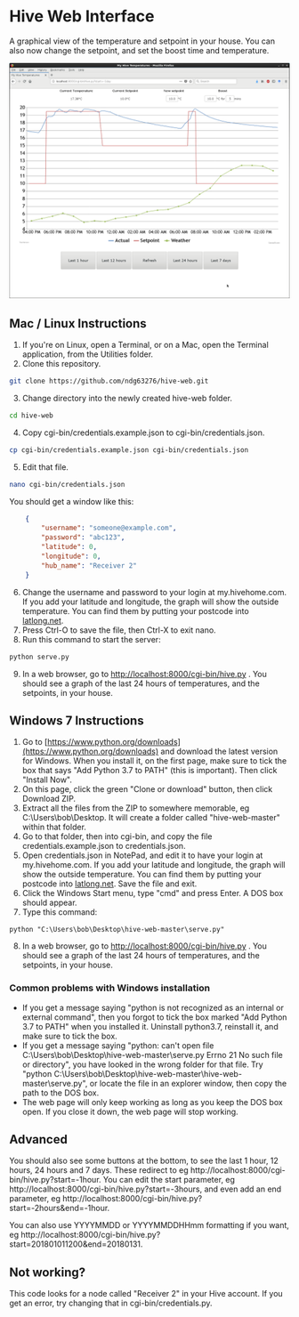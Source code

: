 # Hive Web Interface

A graphical view of the temperature and setpoint in your house. You can also now change the setpoint, and set the boost time and temperature.

![Screenshot](/Screenshot.png?raw=true)


## Mac / Linux Instructions
1. If you're on Linux, open a Terminal, or on a Mac, open the Terminal application, from the Utilities folder.
2. Clone this repository.
```bash
git clone https://github.com/ndg63276/hive-web.git
```
3. Change directory into the newly created hive-web folder.
```bash
cd hive-web
```
4. Copy cgi-bin/credentials.example.json to cgi-bin/credentials.json.
```bash
cp cgi-bin/credentials.example.json cgi-bin/credentials.json
```
5. Edit that file.
```bash
nano cgi-bin/credentials.json
```
You should get a window like this:
```json
    {
        "username": "someone@example.com",
        "password": "abc123",
        "latitude": 0,
        "longitude": 0,
        "hub_name": "Receiver 2"
    }
```
6. Change the username and password to your login at my.hivehome.com. If you add your latitude and longitude, the graph will show the outside temperature. You can find them by putting your postcode into [latlong.net](https://www.latlong.net/).
7. Press Ctrl-O to save the file, then Ctrl-X to exit nano.
8. Run this command to start the server:
```bash
python serve.py
```
9. In a web browser, go to [http://localhost:8000/cgi-bin/hive.py](http://localhost:8000/cgi-bin/hive.py) . You should see a graph of the last 24 hours of temperatures, and the setpoints, in your house.

## Windows 7 Instructions
1. Go to [https://www.python.org/downloads](https://www.python.org/downloads) and download the latest version for Windows. When you install it, on the first page, make sure to tick the box that says "Add Python 3.7 to PATH" (this is important). Then click "Install Now".
2. On this page, click the green "Clone or download" button, then click Download ZIP.
3. Extract all the files from the ZIP to somewhere memorable, eg C:\Users\bob\Desktop. It will create a folder called "hive-web-master" within that folder.
4. Go to that folder, then into cgi-bin, and copy the file credentials.example.json to credentials.json.
5. Open credentials.json in NotePad, and edit it to have your login at my.hivehome.com. If you add your latitude and longitude, the graph will show the outside temperature. You can find them by putting your postcode into [latlong.net](https://www.latlong.net/). Save the file and exit.
6. Click the Windows Start menu, type "cmd" and press Enter. A DOS box should appear.
7. Type this command:
```
python "C:\Users\bob\Desktop\hive-web-master\serve.py"
```
8. In a web browser, go to [http://localhost:8000/cgi-bin/hive.py](http://localhost:8000/cgi-bin/hive.py) . You should see a graph of the last 24 hours of temperatures, and the setpoints, in your house.

### Common problems with Windows installation
* If you get a message saying "python is not recognized as an internal or external command", then you forgot to tick the box marked "Add Python 3.7 to PATH" when you installed it. Uninstall python3.7, reinstall it, and make sure to tick the box.
* If you get a message saying "python: can't open file C:\Users\bob\Desktop\hive-web-master\serve.py Errno 21 No such file or directory", you have looked in the wrong folder for that file. Try "python C:\Users\bob\Desktop\hive-web-master\hive-web-master\serve.py", or locate the file in an explorer window, then copy the path to the DOS box.
* The web page will only keep working as long as you keep the DOS box open. If you close it down, the web page will stop working.

## Advanced
You should also see some buttons at the bottom, to see the last 1 hour, 12 hours, 24 hours and 7 days. These redirect to eg http://localhost:8000/cgi-bin/hive.py?start=-1hour. You can edit the start parameter, eg http://localhost:8000/cgi-bin/hive.py?start=-3hours, and even add an end parameter, eg http://localhost:8000/cgi-bin/hive.py?start=-2hours&end=-1hour.

You can also use YYYYMMDD or YYYYMMDDHHmm formatting if you want, eg http://localhost:8000/cgi-bin/hive.py?start=201801011200&end=20180131.

## Not working?

This code looks for a node called "Receiver 2" in your Hive account. If you get an error, try changing that in cgi-bin/credentials.py.

